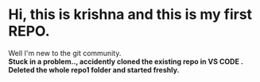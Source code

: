 # Hi, this is krishna and this is my first REPO.<br>
Well I'm new to the git community.
<br> <b> Stuck in a problem.., accidently cloned the existing repo in VS CODE . Deleted the whole repo1 folder and started freshly.</b>

